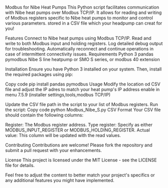 Modbus for Nibe Heat Pumps
This Python script facilitates communication with Nibe heat pumps over Modbus TCP/IP. It allows for reading and writing of Modbus registers specific to Nibe heat pumps to monitor and control various parameters. stored in a CSV file which your headpump can creat for you!

Features
Connect to Nibe heat pumps using Modbus TCP/IP.
Read and write to both Modbus input and holding registers.
Log detailed debug output for troubleshooting.
Automatically reconnect and continue operations in case of intermittent connectivity issues.
Requirements
Python 3
pandas
pymodbus
Nibe S line heatpump or SMO S series, or modbus 40 extension

Installation
Ensure you have Python 3 installed on your system. Then, install the required packages using pip:

Copy code
pip install pandas pymodbus
Usage
Modify the location od CSV file and adjust the IP adres  to match your heat pump's IP address
enable in menu 7.5.9 (installer settings,tools,modbus TCP/IP)

Update the CSV file path in the script to your list of Modbus registers.
Run the script:
Copy code
python Modbus_Nibe_S.py
CSV Format
Your CSV file should contain the following columns:

Register: The Modbus register address.
Type register: Specify as either MODBUS_INPUT_REGISTER or MODBUS_HOLDING_REGISTER.
Actual value: This column will be updated with the read values.

Contributing
Contributions are welcome! Please fork the repository and submit a pull request with your enhancements.

License
This project is licensed under the MIT License - see the LICENSE file for details.

Feel free to adjust the content to better match your project's specifics or any additional features you might have implemented.
